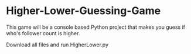 # Higher-Lower-Guessing-Game
This game will be a console based Python project that makes you guess if who's follower count is higher. 

Download all files and run HigherLower.py
